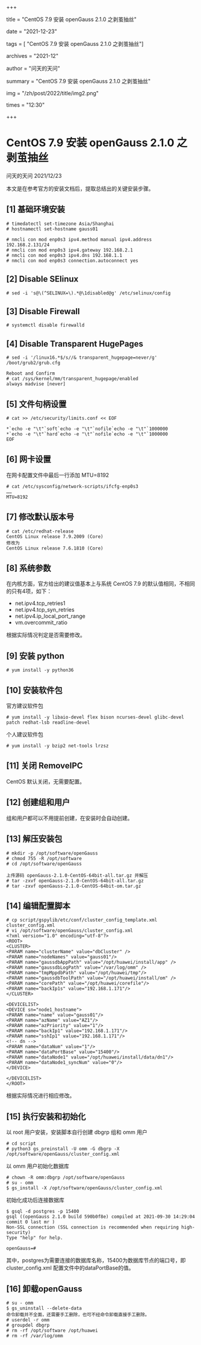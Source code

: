 +++

title =  "CentOS 7.9 安装 openGauss 2.1.0 之剥茧抽丝" 

date = "2021-12-23" 

tags = [ "CentOS 7.9 安装 openGauss 2.1.0 之剥茧抽丝"] 

archives = "2021-12" 

author = "问天的天问" 

summary = "CentOS 7.9 安装 openGauss 2.1.0 之剥茧抽丝"

img = "/zh/post/2022/title/img2.png" 

times = "12:30"

+++

# CentOS 7.9 安装 openGauss 2.1.0 之剥茧抽丝<a name="ZH-CN_TOPIC_0000001187373552"></a>

问天的天问  2021/12/23

本文是在参考官方的安装文档后，提取总结出的关键安装步骤。

## \[1\] 基础环境安装<a name="section1894925119522"></a>

```
# timedatectl set-timezone Asia/Shanghai
# hostnamectl set-hostname gauss01

# nmcli con mod enp0s3 ipv4.method manual ipv4.address 192.168.2.131/24
# nmcli con mod enp0s3 ipv4.gateway 192.168.2.1
# nmcli con mod enp0s3 ipv4.dns 192.168.1.1
# nmcli con mod enp0s3 connection.autoconnect yes
```

## \[2\] Disable SElinux<a name="section184611422536"></a>

```
# sed -i 's@\(^SELINUX=\).*@\1disabled@g' /etc/selinux/config
```

## \[3\] Disable Firewall<a name="section8744614195312"></a>

```
# systemctl disable firewalld
```

## \[4\] Disable Transparent HugePages<a name="section13132328165318"></a>

```
# sed -i '/linux16.*$/s//& transparent_hugepage=never/g' /boot/grub2/grub.cfg

Reboot and Confirm
# cat /sys/kernel/mm/transparent_hugepage/enabled
always madvise [never]
```

## \[5\] 文件句柄设置<a name="section1419943913533"></a>

```
# cat >> /etc/security/limits.conf << EOF

*`echo -e "\t"`soft`echo -e "\t"`nofile`echo -e "\t"`1000000
*`echo -e "\t"`hard`echo -e "\t"`nofile`echo -e "\t"`1000000
EOF

```

## \[6\] 网卡设置<a name="section12207124812535"></a>

在网卡配置文件中最后一行添加 MTU=8192

```
# cat /etc/sysconfig/network-scripts/ifcfg-enp0s3
……
MTU=8192
```

## \[7\] 修改默认版本号<a name="section57265115543"></a>

```
# cat /etc/redhat-release
CentOS Linux release 7.9.2009 (Core)
修改为
CentOS Linux release 7.6.1810 (Core)
```

## \[8\] 系统参数<a name="section11893181025420"></a>

在内核方面，官方给出的建议值基本上与系统 CentOS 7.9 的默认值相同，不相同的只有4项，如下：

-   net.ipv4.tcp\_retries1
-   net.ipv4.tcp\_syn\_retries
-   net.ipv4.ip\_local\_port\_range
-   vm.overcommit\_ratio

根据实际情况判定是否需要修改。

## \[9\] 安装 python<a name="section1791862211547"></a>

```
# yum install -y python36
```

## \[10\] 安装软件包<a name="section161190465547"></a>

官方建议软件包

```
# yum install -y libaio-devel flex bison ncurses-devel glibc-devel patch redhat-lsb readline-devel
```

个人建议软件包

```
# yum install -y bzip2 net-tools lrzsz
```

## \[11\] 关闭 RemoveIPC<a name="section12648124115519"></a>

CentOS 默认关闭，无需要配置。

## \[12\] 创建组和用户<a name="section1649415436523"></a>

组和用户都可以不用提前创建，在安装时会自动创建。

## \[13\] 解压安装包<a name="section96612377521"></a>

```
# mkdir -p /opt/software/openGauss
# chmod 755 -R /opt/software
# cd /opt/software/openGauss

上传源码 openGauss-2.1.0-CentOS-64bit-all.tar.gz 并解压
# tar -zxvf openGauss-2.1.0-CentOS-64bit-all.tar.gz
# tar -zxvf openGauss-2.1.0-CentOS-64bit-om.tar.gz
```

## \[14\] 编辑配置脚本<a name="section17911102415556"></a>

```
# cp script/gspylib/etc/conf/cluster_config_template.xml cluster_config.xml
# vi /opt/software/openGauss/cluster_config.xml
<?xml version="1.0" encoding="utf-8"?>
<ROOT>
<CLUSTER>
<PARAM name="clusterName" value="dbCluster" />
<PARAM name="nodeNames" value="gauss01"/>
<PARAM name="gaussdbAppPath" value="/opt/huawei/install/app" />
<PARAM name="gaussdbLogPath" value="/var/log/omm" />
<PARAM name="tmpMppdbPath" value="/opt/huawei/tmp"/>
<PARAM name="gaussdbToolPath" value="/opt/huawei/install/om" />
<PARAM name="corePath" value="/opt/huawei/corefile"/>
<PARAM name="backIp1s" value="192.168.1.171"/>
</CLUSTER>

<DEVICELIST>
<DEVICE sn="node1_hostname">
<PARAM name="name" value="gauss01"/>
<PARAM name="azName" value="AZ1"/>
<PARAM name="azPriority" value="1"/>
<PARAM name="backIp1" value="192.168.1.171"/>
<PARAM name="sshIp1" value="192.168.1.171"/>
<!-- dn -->
<PARAM name="dataNum" value="1"/>
<PARAM name="dataPortBase" value="15400"/>
<PARAM name="dataNode1" value="/opt/huawei/install/data/dn1"/>
<PARAM name="dataNode1_syncNum" value="0"/>
</DEVICE>

</DEVICELIST>
</ROOT>
```

根据实际情况进行相应修改。

## \[15\] 执行安装和初始化<a name="section7733152845219"></a>

以 root 用户安装，安装脚本自行创建 dbgrp 组和 omm 用户

```
# cd script
# python3 gs_preinstall -U omm -G dbgrp -X /opt/software/openGauss/cluster_config.xml
```

以 omm 用户初始化数据库

```
# chown -R omm:dbgrp /opt/software/openGauss
# su - omm
$ gs_install -X /opt/software/openGauss/cluster_config.xml
```

初始化成功后连接数据库

```
$ gsql -d postgres -p 15400
gsql ((openGauss 2.1.0 build 590b0f8e) compiled at 2021-09-30 14:29:04 commit 0 last mr )
Non-SSL connection (SSL connection is recommended when requiring high-security)
Type "help" for help.

openGauss=#
```

其中，postgres为需要连接的数据库名称，15400为数据库节点的端口号，即 cluster\_config.xml 配置文件中的dataPortBase的值。

## \[16\] 卸载openGauss<a name="section534318204529"></a>

```
# su - omm
$ gs_uninstall --delete-data
命令卸载并不全面，还需要手工删除，也可不经命令卸载直接手工删除。
# userdel -r omm
# groupdel dbgrp
# rm -rf /opt/software /opt/huawei
# rm -rf /var/log/omm
```

